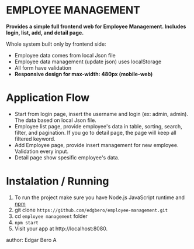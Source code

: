 # EMPLOYEE MANAGEMENT

**Provides a simple full frontend web for Employee Management. Includes login, list, add, and detail page.**

Whole system built only by frontend side:
- Employee data comes from local Json file
- Employee data management (update json) uses localStorage
- All form have validation
- **Responsive design for max-width: 480px (mobile-web)**

# Application Flow
- Start from login page, insert the username and login (ex: admin, admin). The data based on local Json file.
- Employee list page, provide employee's data in table, sorting, search, filter, and pagination. 
  If you go to detail page, the page will keep all filtered keyword.
- Add Employee page, provide insert management for new employee. Validation every input.
- Detail page show spesific employee's data.

# Instalation / Running 
1. To run the project make sure you have  Node.js JavaScript runtime and [npm](https://docs.npmjs.com/getting-started/)
2. git clone ```https://github.com/edgbero/employee-management.git```
3. cd ```employee management``` folder
4. ```npm start```
5. Visit your app at http://localhost:8080.

author: Edgar Bero A
